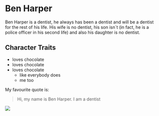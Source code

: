 # Ben Harper

Ben Harper is a dentist, he always has been a dentist and will be a dentist for the rest of his life.
His wife is no dentist, his son isn´t (in fact, he is a police officer in his second life) and also his daughter is no dentist.

## Character Traits

* loves chocolate
* loves chocolate
* loves chocolate
  * like everybody does
  * me too
  
My favourite quote is:
> Hi, my name is Ben Harper.
> I am a dentist


<img src="http://www.bbc.co.uk/staticarchive/3e58d23221d25e53ec357c5f5e39104a0ebe6f50.jpg"/>